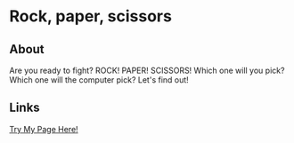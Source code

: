 # Rock, paper, scissors

## About
Are you ready to fight? ROCK! PAPER! SCISSORS! Which one will you pick? Which one will the computer pick? Let's find out!

## Links
[Try My Page Here!](https://glavevy.github.io/rock-paper-scissors)